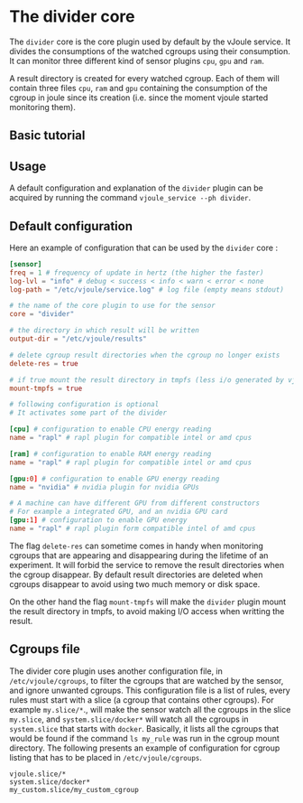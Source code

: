 # The divider core

The `divider` core is the core plugin used by default by the vJoule
service. It divides the consumptions of the watched cgroups using
their consumption. It can monitor three different kind of sensor
plugins `cpu`, `gpu` and `ram`. 

A result directory is created for every watched cgroup. Each of them
will contain three files `cpu`, `ram` and `gpu` containing the
consumption of the cgroup in joule since its creation (i.e. since the
moment vjoule started monitoring them).

## Basic tutorial

<script id="asciicast-7EE8sEsoPTS5fgq7wG8vtkmdC" src="https://asciinema.org/a/7EE8sEsoPTS5fgq7wG8vtkmdC.js" async></script>

## Usage

A default configuration and explanation of the `divider` plugin can be
acquired by running the command `vjoule_service --ph divider`. 

## Default configuration 

Here an example of configuration that can be used by the `divider` core : 

```toml
[sensor]
freq = 1 # frequency of update in hertz (the higher the faster)
log-lvl = "info" # debug < success < info < warn < error < none
log-path = "/etc/vjoule/service.log" # log file (empty means stdout)

# the name of the core plugin to use for the sensor
core = "divider" 

# the directory in which result will be written
output-dir = "/etc/vjoule/results" 

# delete cgroup result directories when the cgroup no longer exists
delete-res = true

# if true mount the result directory in tmpfs (less i/o generated by vjoule)
mount-tmpfs = true

# following configuration is optional
# It activates some part of the divider

[cpu] # configuration to enable CPU energy reading
name = "rapl" # rapl plugin for compatible intel or amd cpus

[ram] # configuration to enable RAM energy reading
name = "rapl" # rapl plugin for compatible intel or amd cpus

[gpu:0] # configuration to enable GPU energy reading
name = "nvidia" # nvidia plugin for nvidia GPUs

# A machine can have different GPU from different constructors
# For example a integrated GPU, and an nvidia GPU card
[gpu:1] # configuration to enable GPU energy 
name = "rapl" # rapl plugin form compatible intel of amd cpus
```

The flag `delete-res` can sometime comes in handy when monitoring
cgroups that are appearing and disappearing during the lifetime of an
experiment. It will forbid the service to remove the result
directories when the cgroup disappear. By default result directories
are deleted when cgroups disappear to avoid using two much memory or
disk space.

On the other hand the flag `mount-tmpfs` will make the `divider`
plugin mount the result directory in tmpfs, to avoid making I/O access
when writting the result.

## Cgroups file

The divider core plugin uses another configuration file, in
`/etc/vjoule/cgroups`, to filter the cgroups that are watched by the
sensor, and ignore unwanted cgroups.  This configuration file is a
list of rules, every rules must start with a slice (a cgroup that
contains other cgroups).  For example `my.slice/*`., will make the
sensor watch all the cgroups in the slice `my.slice`, and
`system.slice/docker*` will watch all the cgroups in `system.slice`
that starts with `docker`.  Basically, it lists all the cgroups that
would be found if the command `ls my_rule` was run in the cgroup mount
directory.  The following presents an example of configuration for
cgroup listing that has to be placed in `/etc/vjoule/cgroups`.

``` 
vjoule.slice/*
system.slice/docker*
my_custom.slice/my_custom_cgroup
```

